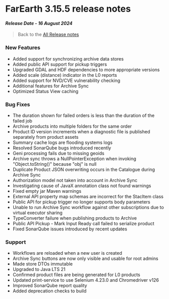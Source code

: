 # FarEarth 3.15.5 release notes
#### *Release Date - 16 August 2024*

> Back to the [All Release notes](releaseNotesSummary.md)

### New Features
* Added support for synchronizing archive data stores
* Added public API support for pickup triggers
* Upgraded GDAL and HDF dependencies to more appropriate versions
* Added scale (distance) indicator in the L0 reports
* Added support for NVD/CVE vulnerability checking
* Additional features for Archive Sync
* Optimized Status View caching

### Bug Fixes
* The duration shown for failed orders is less than the duration of the failed job
* Archive products into multiple folders for the same order
* Product ID version increments when a diagnostic file is published separately from product assets
* Summary cache logs are flooding systems logs
* Resolved SonarQube bugs introduced recently
* Geni processing fails due to missing geoids
* Archive sync throws a NullPointerException when invoking "Object.toString()" because "obj" is null
* Duplicate Product JSON overwriting occurs in the Catalogue during Archive Sync
* Authorization model not taken into account in Archive Sync
* Investigating cause of JavaX annotation class not found warnings
* Fixed empty jar Maven warnings
* External API property map schemas are incorrect for the StacItem class
* Public API for pickup trigger no longer supports body parameters
* Unable to run Archive Sync workflow against other subscriptions due to virtual executor sharing
* TypeConverter failure when publishing products to Archive
* Public API Pickup - Mark Input Ready call failed to serialize product
* Fixed SonarQube issues introduced by recent updates

### Support
* Workflows are reloaded when a new user is created
* Archive Sync buttons are now only visible and usable for root admins
* Made store DTOs immutable
* Upgraded to Java LTS 21
* Confirmed product files are being generated for L0 products
* Updated print-service to use Selenium 4.23.0 and Chromedriver v126
* Improved SonarQube report quality
* Added deprecation checks to build